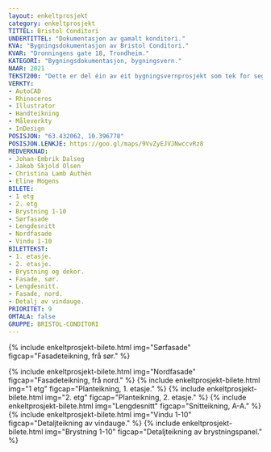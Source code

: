 ```yaml
---
layout: enkeltprosjekt
category: enkeltprosjekt
TITTEL: Bristol Conditori
UNDERTITTEL: "Dokumentasjon av gamalt konditori."
KVA: "Bygningsdokumentasjon av Bristol Conditori."
KVAR: "Dronningens gate 18, Trondheim."
KATEGORI: "Bygningsdokumentasjon, bygningsvern."
NAAR: 2021
TEKST200: "Dette er del éin av eit bygningsvernprosjekt som tek for seg Bristol Conditori i Trondheim. Bristol Conditori er satt saman av det som har vore fire ulike bygg, som ved eigarskifte har ”smelta” saman til å verte eit logistisk vanskeleg bakeri og konditori. Dei fire husa daterast til 1842, reist etter ein bybrann. <br> <br> Dokumentasjonen er eit arbeid med å verte kjent med bygninen slik han står i dag, og finne ut kvifor han er slik han er. Prosjektet er eit djupdykk i arkiv og biletesamlinger, eit nøye oppmålingsarbeid i eit utruleg komplisert bygg, og ei kartlegging av problem og utfordringar ved hjelp av blant anna tilstandsrapportar. <br> <br> Prosjektet resulterte i ein omfattande rapport. Teikningsmaterialet syner tydeleg dei ulike golvnivåa, dei skeive veggane og dei innhóle himlingane. Det meste av- og i- bygget er skifta på eit tidspunkt, hovudparten mellom 1920 og 1970. Alle grepa er dokumentert i rapporten, som gjev eit heilheitleg bilete av kva som har skjedd til kva tid. Prosjektet er eit spanade innblikk i realiteten for gamle hus. Eg kan med sikkerheit seie at dette bygget som står i eit områdevern for trehus i Trondheim, ikkje har ein berande laftevegg i seg."
VERKTY:
- AutoCAD
- Rhinoceros
- Illustrator
- Handteikning
- Måleverkty
- InDesign
POSISJON: "63.432062, 10.396778"
POSISJON.LENKJE: https://goo.gl/maps/9VvZyEJVJNwccvRz8
MEDVERKNAD: 
- Johan-Embrik Dalseg
- Jakob Skjold Olsen
- Christina Lamb Authén
- Eline Mogens
BILETE:
- 1 etg
- 2. etg
- Brystning 1-10
- Sørfasade
- Lengdesnitt
- Nordfasade
- Vindu 1-10
BILETTEKST:
- 1. etasje.
- 2. etasje.
- Brystning og dekor.
- Fasade, sør.
- Lengdesnitt.
- Fasade, nord.
- Detalj av vindauge.
PRIORITET: 9
OMTALA: false
GRUPPE: BRISTOL-CONDITORI
---
```

<!-- ![1. etasje.](/assets/images/2021-BRISTOL-CONDITORI-DOKUMENTASJON/WEBP/1%20etg.webp){:.enkeltprosjekt-bilete :alt="1. etasje." :loading="lazy"}
![2. etasje.](/assets/images/2021-BRISTOL-CONDITORI-DOKUMENTASJON/WEBP/2.%20etg.webp){:.enkeltprosjekt-bilete :alt="2. etasje." :loading="lazy} -->

{% include enkeltprosjekt-bilete.html   img="Sørfasade"         figcap="Fasadeteikning, frå sør." %}

<!-- <figure>
  <img class="enkeltprosjekt-bilete" src="/assets/images/2021-BRISTOL-CONDITORI-DOKUMENTASJON/SVG/Sørfasade.svg" alt="ALT" loading="lazy"/>
  <figcaption class="enkeltprosjekt-bilete-undertekst">
    FIGURTEKST
  </figcaption>
</figure> -->

{% include enkeltprosjekt-bilete.html   img="Nordfasade"        figcap="Fasadeteikning, frå nord." %}
{% include enkeltprosjekt-bilete.html   img="1 etg"             figcap="Planteikning, 1. etasje." %}
{% include enkeltprosjekt-bilete.html   img="2. etg"            figcap="Planteikning, 2. etasje." %}
{% include enkeltprosjekt-bilete.html   img="Lengdesnitt"       figcap="Snitteikning, A-A." %}
{% include enkeltprosjekt-bilete.html   img="Vindu 1-10"        figcap="Detaljteikning av vindauge." %}
{% include enkeltprosjekt-bilete.html   img="Brystning 1-10"    figcap="Detaljteikning av brystningspanel." %}